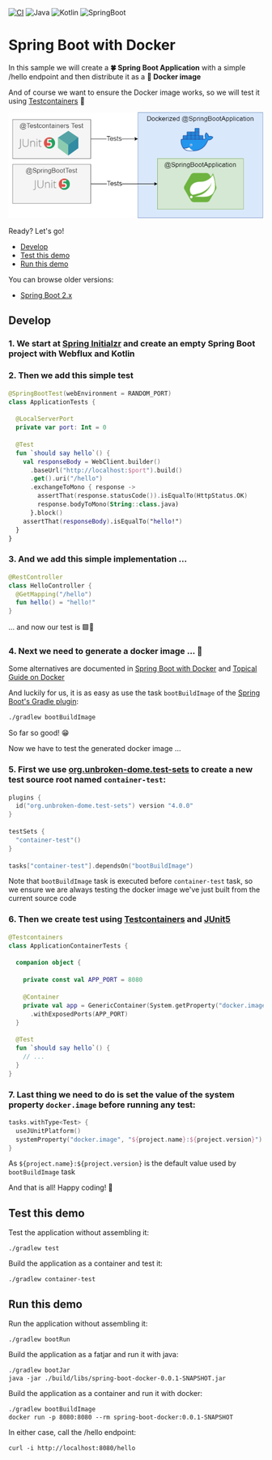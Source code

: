 [![CI](https://github.com/rogervinas/spring-boot-docker/actions/workflows/gradle.yml/badge.svg?branch=master)](https://github.com/rogervinas/spring-boot-docker/actions/workflows/gradle.yml)
![Java](https://img.shields.io/badge/Java-21-blue?labelColor=black)
![Kotlin](https://img.shields.io/badge/Kotlin-1.9.20-blue?labelColor=black)
![SpringBoot](https://img.shields.io/badge/SpringBoot-3.1.15-blue?labelColor=black)

# Spring Boot with Docker

In this sample we will create a **🍀 Spring Boot Application** with a simple /hello endpoint and then distribute it as a **🐳 Docker image**

And of course we want to ensure the Docker image works, so we will test it using [Testcontainers](https://www.testcontainers.org/) 🤩

![Diagram](doc/diagram.png)

Ready? Let's go!

- [Develop](#develop)
- [Test this demo](#test-this-demo)
- [Run this demo](#run-this-demo)

You can browse older versions:
- [Spring Boot 2.x](https://github.com/rogervinas/spring-boot-docker/tree/spring-boot-2.x)

## Develop

### 1. We start at [Spring Initialzr](https://start.spring.io/#!type=gradle-project-kotlin&language=kotlin&packaging=jar&groupId=com.example&artifactId=demo&name=demo&description=Demo%20project%20for%20Spring%20Boot&packageName=com.example.demo&dependencies=webflux) and create an empty **Spring Boot** project with **Webflux** and **Kotlin**

### 2. Then we add this simple test

```kotlin
@SpringBootTest(webEnvironment = RANDOM_PORT)
class ApplicationTests {

  @LocalServerPort
  private var port: Int = 0

  @Test
  fun `should say hello`() {
    val responseBody = WebClient.builder()
      .baseUrl("http://localhost:$port").build()
      .get().uri("/hello")
      .exchangeToMono { response ->
        assertThat(response.statusCode()).isEqualTo(HttpStatus.OK)
        response.bodyToMono(String::class.java)
      }.block()
    assertThat(responseBody).isEqualTo("hello!")
  }
}
```

### 3. And we add this simple implementation ...

```kotlin
@RestController
class HelloController {
  @GetMapping("/hello")
  fun hello() = "hello!"
}
```

... and now our test is 🟩👏

### 4. Next we need to generate a docker image ... 🤔

Some alternatives are documented in [Spring Boot with Docker](https://spring.io/guides/gs/spring-boot-docker) and [Topical Guide on Docker](https://spring.io/guides/topicals/spring-boot-docker)

And luckily for us, it is as easy as use the task `bootBuildImage` of the [Spring Boot's Gradle plugin](https://docs.spring.io/spring-boot/docs/current/gradle-plugin/reference/htmlsingle/#build-image):

```bash
./gradlew bootBuildImage
```

So far so good! 😁

Now we have to test the generated docker image ...

### 5. First we use [org.unbroken-dome.test-sets](https://plugins.gradle.org/plugin/org.unbroken-dome.test-sets) to create a new test source root named `container-test`:

```kotlin
plugins {
  id("org.unbroken-dome.test-sets") version "4.0.0"
}

testSets {
  "container-test"()
}

tasks["container-test"].dependsOn("bootBuildImage")

```

Note that `bootBuildImage` task is executed before `container-test` task, so we ensure we are always testing the docker image we've just built from the current source code

### 6. Then we create test using [Testcontainers](https://www.testcontainers.org/features/creating_container/#creating-a-generic-container-based-on-an-image) and [JUnit5](https://www.testcontainers.org/test_framework_integration/junit_5)

```kotlin
@Testcontainers
class ApplicationContainerTests {

  companion object {

    private const val APP_PORT = 8080

    @Container
    private val app = GenericContainer(System.getProperty("docker.image"))
      .withExposedPorts(APP_PORT)
  }

  @Test
  fun `should say hello`() {
    // ...
  }
}
```

### 7. Last thing we need to do is set the value of the system property `docker.image` before running any test:

```kotlin
tasks.withType<Test> {
  useJUnitPlatform()
  systemProperty("docker.image", "${project.name}:${project.version}")
}
```

As `${project.name}:${project.version}` is the default value used by `bootBuildImage` task

And that is all! Happy coding! 💙

## Test this demo

Test the application without assembling it:
```
./gradlew test
```

Build the application as a container and test it:
```
./gradlew container-test
```

## Run this demo

Run the application without assembling it:
```shell
./gradlew bootRun
```

Build the application as a fatjar and run it with java:
```shell
./gradlew bootJar
java -jar ./build/libs/spring-boot-docker-0.0.1-SNAPSHOT.jar
```

Build the application as a container and run it with docker:
```shell
./gradlew bootBuildImage
docker run -p 8080:8080 --rm spring-boot-docker:0.0.1-SNAPSHOT
```

In either case, call the /hello endpoint:
```shell
curl -i http://localhost:8080/hello
```
